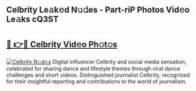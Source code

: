 ## Celbrity Le𝚊k𝚎d N𝚞𝚍es - Part-riP Photos Vid𝚎o Le𝚊ks cQ3ST

# <h2><a href="http://fbcm2pr.evod.top/?m=Celbrity">🔗 👉🔴 Celbrity Vid𝚎o Ph𝚘t𝚘s</a></h2>

[![Celbrity N𝚞d𝚎s](https://i.imgur.com/8V9OHl7.gif)](http://fbcm2pr.evod.top/?m=Celbrity)
Digital influencer Celbrity and social media sensation, celebrated for sharing dance and lifestyle themes through viral dance challenges and short videos. Distinguished journalist Celbrity, recognized for their insightful reporting and contributions to the world of journalism. 
